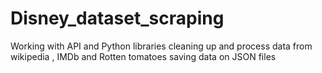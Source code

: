 # Disney_dataset_scraping
Working with API and Python libraries
cleaning up and process data from wikipedia , IMDb and Rotten tomatoes
saving data on JSON files
